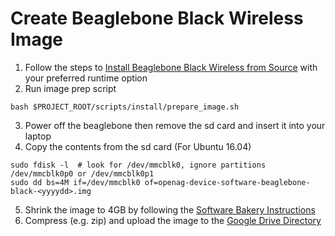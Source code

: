 # Create Beaglebone Black Wireless Image
1. Follow the steps to [Install Beaglebone Black Wireless from Source](install_beaglebone_black_wireless_source) with your preferred runtime option
2. Run image prep script
```
bash $PROJECT_ROOT/scripts/install/prepare_image.sh
```
3. Power off the beaglebone then remove the sd card  and insert it into your laptop
4. Copy the contents from the sd card (For Ubuntu 16.04)
```
sudo fdisk -l  # look for /dev/mmcblk0, ignore partitions /dev/mmcblk0p0 or /dev/mmcblk0p1
sudo dd bs=4M if=/dev/mmcblk0 of=openag-device-software-beaglebone-black-<yyyydd>.img
```
5. Shrink the image to 4GB by following the [Software Bakery Instructions](https://softwarebakery.com//shrinking-images-on-linux)
6. Compress (e.g. zip) and upload the image to the [Google Drive Directory](https://drive.google.com/drive/folders/1D7d_C41UBIzNbxtrBHDVWUtdsq5iDstv?usp=sharing)
